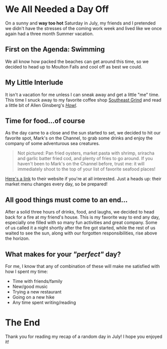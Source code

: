 # We All Needed a Day Off
On a sunny and **way too hot** Saturday in July, my friends and I pretended we didn't have the stresses of the coming work week and lived like we once again had a three month Summer vacation.



## First on the Agenda: Swimming
We all know how packed the beaches can get around this time, so we decided to head up to Moulton Falls and cool off as best we could.

## My Little Interlude
It isn't a vacation for me unless I can sneak away and get a little "me" time. This time I snuck away to my favorite coffee shop [Southeast Grind](http://southeastgrind.com/) and read a little bit of Allen Ginsberg's [_Howl_](https://www.poetryfoundation.org/poems/49303/howl).

## Time for food...of course

As the day came to a close and the sun started to set, we decided to hit our favorite spot, Mark's on the Channel, to grab some drinks and enjoy the company of some adventurous sea creatures.

> Not pictured: Pan fried oysters, market pasta with shrimp, sriracha and garlic batter fried cod, and plenty of fries to go around. If you haven't been to Mark's on the Channel before, trust me: it will immediately shoot to the top of your list of favorite seafood places!

[Here's a link](https://marksonthechannel.com/) to their website if you're at all interested. Just a heads up: their market menu changes every day, so be prepared!

## All good things must come to an end...

After a solid three hours of drinks, food, and laughs, we decided to head back for a fire at my friend's house. This is my favorite way to end any day, especially one filled with so many fun activities and great company. Some of us called it a night shortly after the fire got started, while the rest of us waited to see the sun, along with our forgotten responsibilities, rise above the horizon.

## What makes for your _"perfect"_ day?

For me, I know that any of combination of these will make me satisfied with how I spent my time:

* Time with friends/family
* New/good music
* Trying a new restaurant
* Going on a new hike
* Any time spent writing/reading


# The End
Thank you for reading my recap of a random day in July! I hope you enjoyed it!
